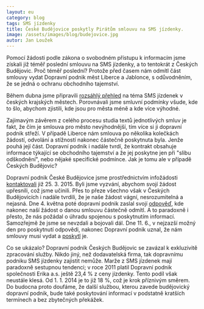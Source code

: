 ```yaml
---
layout: eu
category: blog
tags: SMS jízdenky
title: České Budějovice poskytly Pirátům smlouvu na SMS jízdenky.
image: /assets/images/blog/budejovice.jpg
autor: Jan Loužek
---
```


Pomocí žádosti podle zákona o svobodném přístupu k informacím jsme získali již téměř poslední smlouvu na SMS jízdenky, a to tentokrát z Českých Budějovic. Proč téměř poslední? Protože před časem nám odmítl část smlouvy vydat Dopravní podnik měst Liberce a Jablonce, s odůvodněním, že se jedná o ochranu obchodního tajemství. 

Během dubna jsme připravili [rozsáhlý přehled](http://praha.pirati.cz/assets/static/sms-jizdenky/reserse.pdf) na téma SMS jízdenek v českých krajských městech. Porovnávali jsme smluvní podmínky všude, kde to šlo, abychom zjistili, kde jsou pro města méně a kde více výhodné. 

Zajímavým závěrem z celého procesu studia textů jednotlivých smluv je fakt, že čím je smlouva pro město nevýhodnější, tím více si ji dopravní podnik střeží. V případě Liberce nám smlouva po několika kolečkách žádostí, odvolání a stížností nakonec částečně poskytnuta byla. Jenže pouhá její část. Dopravní podnik i nadále tvrdí, že kontrakt obsahuje informace týkající se obchodního tajemství a že jej poskytne jen při "slibu odškodnění", nebo nějaké specifické podmínce. Jak je tomu ale v případě Českých Budějovic?

Dopravní podnik České Budějovice jsme prostřednictvím infožádosti [kontaktovali](https://github.com/pirati-cz/KlubPraha/blob/master/spisy/2015/17-sms-jizdenky-ceske-budejovice/zadost/main_signed.pdf) již 25. 3. 2015. Byli jsme vyzvání, abychom svojí žádost upřesnili, což jsme učinili. Přes to přeze všechno však v Českých Budějovicích i nadále tvrdili, že je naše žádost vágní, nesrozumitelná a nejasná. Dne 4. května poté dopravní podnik zaslal svojí [odpověď](https://github.com/pirati-cz/KlubPraha/blob/master/spisy/2015/17-sms-jizdenky-ceske-budejovice/3-odpoved/Poskytnut%C3%AD_informace.pdf), kde nakonec naší žádost o danou smlouvu částečně odmítl. A to paradoxně i přesto, že nás požádal o úhradu spojenou s poskytnutím informací. Samozřejmě že jsme se nevzdali a bojovali dál. Dne 11. 6., v nejzazší možný den pro poskytnutí odpovědi, nakonec Dopravní podnik uznal, že nám smlouvy musí vydat a [poskytl](https://github.com/pirati-cz/KlubPraha/blob/master/spisy/2015/17-sms-jizdenky-ceske-budejovice/6-druha-odpoved/Smlouva_ERIKA.pdf) je. 

Co se ukázalo?  Dopravní podnik Českých Budějovic se zavázal k exkluzivitě zpracování služby. Nikdo jiný, než dodavatelská firma, tak dopravnímu podniku SMS jízdenky zajistit nemůže. Marže z SMS jízdenek mají paradoxně sestupnou tendenci; v roce 2011 platil Dopravní podnik společnosti Erika a.s. ještě 23,4 % z ceny jízdenky. Tento podíl však neustále klesá. Od 1. 1. 2014 je to již 18 %, což je krok příznivým směrem. Do budocna proto doufáme, že další službou, kterou zavede budějovický dopravní podnik, bude také poskytování informací v podstatně kratších termínech a bez zbytečných překážek. 

